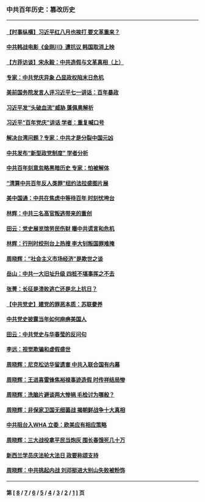 ### 中共百年历史：篡改历史
---
#### [【时事纵横】习近平红八月也挨打 要文革重来？](../../pages/nf1176115/n13231393.md?10180430) 
#### [中共韩战电影《金刚川》遭抗议 韩国取消上映](../../pages/nf1176115/n13219114.md?10180430) 
#### [【方菲访谈】宋永毅：中共造假与文革真相（上）](../../pages/nf1176115/n13200760.md?10180430) 
#### [专家：中共党庆异象 凸显政权陷末日危机](../../pages/nf1176115/n13067084.md?10180430) 
#### [美前国务院发言人评习近平七一讲话：百年暴政](../../pages/nf1176115/n13066986.md?10180430) 
#### [习近平发“头破血流”威胁 蓬佩奥解析](../../pages/nf1176115/n13063604.md?10180430) 
#### [习近平“百年党庆”讲话 学者：重复喊口号](../../pages/nf1176115/n13061411.md?10180430) 
#### [解决台湾问题？专家：中共才是分裂中国元凶](../../pages/nf1176115/n13060811.md?10180430) 
#### [中共发布“新型政党制度” 学者分析](../../pages/nf1176115/n13056354.md?10180430) 
#### [中共百年刻意忽略黑暗历史 专家：怕被解体](../../pages/nf1176115/n13056056.md?10180430) 
#### [“清算中共百年反人类罪”纽约法拉盛图片展](../../pages/nf1176115/n13052220.md?10180430) 
#### [美中国通：中共在焦虑中等待百年 时刻忧垮台](../../pages/nf1176115/n13048820.md?10180430) 
#### [林辉：中共三名高官叛逃带来的重创](../../pages/nf1176115/n13035206.md?10180430) 
#### [田云：党史展览馆劳民伤财 曝中共谎言和危机](../../pages/nf1176115/n13033900.md?10180430) 
#### [林辉：行刑时绞刑台上热搜 李大钊叛国罪难掩](../../pages/nf1176115/n13031965.md?10180430) 
#### [周晓辉：“社会主义市场经济”是欺世之谈](../../pages/nf1176115/n13024090.md?10180430) 
#### [岳山：中共一大旧址升级 四桩不堪事挥之不去](../../pages/nf1176115/n13021697.md?10180430) 
#### [张菁：长征是溃败逃亡还是北上抗日？](../../pages/nf1176115/n13020585.md?10180430) 
#### [【中共党史】建党的罪恶本质：苏联豢养](../../pages/nf1176115/n13011888.md?10180430) 
#### [中共党史披露当年如何麻痹美国人](../../pages/nf1176115/n12966400.md?10180430) 
#### [田云：中共党史与华春莹的反问句](../../pages/nf1176115/n12765178.md?10180430) 
#### [李远：视觉欺骗和虚假盛世](../../pages/nf1176115/n12993376.md?10180430) 
#### [周晓辉：尼克松访华留遗害 中共入联合国有内幕](../../pages/nf1176115/n12991422.md?10180430) 
#### [周晓辉：王进喜雷锋焦裕禄事迹造假 时传祥结局惨](../../pages/nf1176115/n12985497.md?10180430) 
#### [周晓辉：洗脑片避谈两大惨祸 毛检讨为哪般？](../../pages/nf1176115/n12971285.md?10180430) 
#### [周晓辉：非保家卫国无细菌战 揭朝鲜战争十大真相](../../pages/nf1176115/n12954161.md?10180430) 
#### [中共阻台入WHA 立委：欧美应有相应策略](../../pages/nf1176115/n12939343.md?10180430) 
#### [周晓辉：三大战役拿平民当炮灰 围长春饿死几十万](../../pages/nf1176115/n12934921.md?10180430) 
#### [新西兰学员庆法轮大法日 政要称颂支持](../../pages/nf1176115/n12932715.md?10180430) 
#### [周晓辉：中共挑起内战 刘邓挺进大别山失败被粉饰](../../pages/nf1176115/n12929004.md?10180430) 

---
#### 第 [ [8](./8.md?10180430) / [7](./7.md?10180430) / [6](./6.md?10180430) / [5](./5.md?10180430) / [4](./4.md?10180430) / [3](./3.md?10180430) / [2](./2.md?10180430) / [1](./1.md?10180430) ] 页
